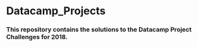 # Datacamp_Projects

### This repository contains the solutions to the Datacamp Project Challenges for 2018.
